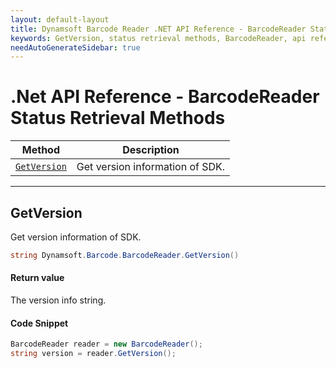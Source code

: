 ```yaml
---
layout: default-layout
title: Dynamsoft Barcode Reader .NET API Reference - BarcodeReader Status Retrieval Methods
keywords: GetVersion, status retrieval methods, BarcodeReader, api reference, .Net
needAutoGenerateSidebar: true
---
```


# .Net API Reference - BarcodeReader Status Retrieval Methods

  | Method               | Description |
  |----------------------|-------------|
  | [`GetVersion`](#getversion) | Get version information of SDK.|

  ---


## GetVersion

Get version information of SDK.

```C#
string Dynamsoft.Barcode.BarcodeReader.GetVersion()
```

#### Return value
The version info string. 

#### Code Snippet
```C#
BarcodeReader reader = new BarcodeReader();
string version = reader.GetVersion();
```
